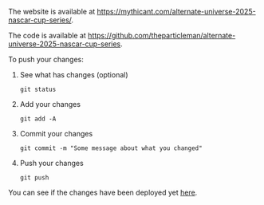 The website is available at https://mythicant.com/alternate-universe-2025-nascar-cup-series/.

The code is available at https://github.com/theparticleman/alternate-universe-2025-nascar-cup-series.

To push your changes:

1. See what has changes (optional)
   
   ```git status```
2. Add your changes
   
   ```git add -A```
3. Commit your changes
   
   ```git commit -m "Some message about what you changed"```
4. Push your changes
   
   ```git push```

You can see if the changes have been deployed yet [here](https://github.com/theparticleman/alternate-universe-2025-nascar-cup-series/actions).

